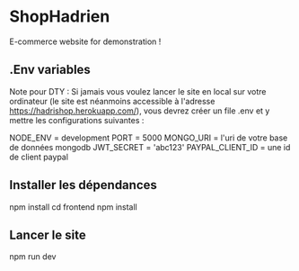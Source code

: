 # ShopHadrien

E-commerce website for demonstration !


## .Env variables

Note pour DTY : Si jamais vous voulez lancer le site en local sur votre ordinateur (le site est néanmoins accessible à l'adresse https://hadrishop.herokuapp.com/), vous devrez créer un file .env et y mettre les configurations suivantes : 

NODE_ENV = development
PORT = 5000
MONGO_URI = l'uri de votre base de données mongodb 
JWT_SECRET = 'abc123'
PAYPAL_CLIENT_ID = une id de client paypal 

## Installer les dépendances 
npm install
cd frontend
npm install

## Lancer le site 
npm run dev 
